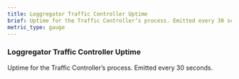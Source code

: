 ```yaml
---
title: Loggregator Traffic Controller Uptime
brief: Uptime for the Traffic Controller’s process. Emitted every 30 seconds.
metric_type: gauge
---
```


### Loggregator Traffic Controller Uptime

Uptime for the Traffic Controller’s process. Emitted every 30 seconds.